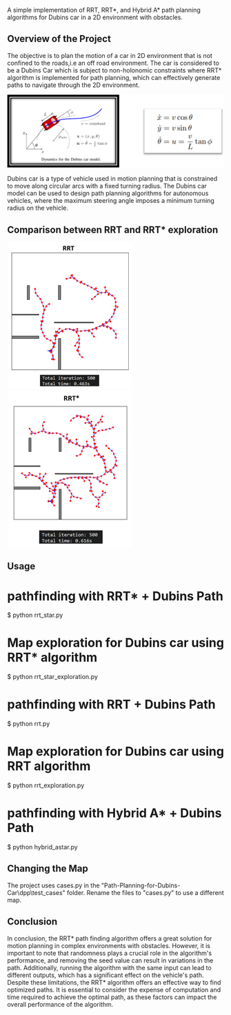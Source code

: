 A simple implementation of RRT, RRT*, and Hybrid A* path planning algorithms for Dubins car in a 2D environment with obstacles. 

## Overview of the Project

The objective is to plan the motion of a car in 2D environment that is not confined to the roads,i.e an off road environment. The car is considered to be a Dubins Car which is subject to non-holonomic constraints where RRT* algorithm is implemented for path planning, which can effectively generate paths to navigate through the 2D environment.

![alt text](https://github.com/Kalpit-Vadnerkar/Path-Planning-for-Dubins-Car/blob/master/Picture1.png?raw=true)

Dubins car is a type of vehicle used in motion planning that is constrained to move along circular arcs with a fixed turning radius. The Dubins car model can be used to design path planning algorithms for autonomous vehicles, where the maximum steering angle imposes a minimum turning radius on the vehicle.

## Comparison between RRT and RRT* exploration

![alt text](https://github.com/Kalpit-Vadnerkar/Path-Planning-for-Dubins-Car/blob/master/RRT.png?raw=true)![alt text](https://github.com/Kalpit-Vadnerkar/Path-Planning-for-Dubins-Car/blob/master/RRT_Star.png?raw=true)

## Usage

# pathfinding with RRT* + Dubins Path
$ python rrt_star.py

# Map exploration for Dubins car using RRT* algorithm
$ python rrt_star_exploration.py

# pathfinding with RRT + Dubins Path
$ python rrt.py

# Map exploration for Dubins car using RRT algorithm
$ python rrt_exploration.py

# pathfinding with Hybrid A* + Dubins Path
$ python hybrid_astar.py

## Changing the Map
The project uses cases.py in the "Path-Planning-for-Dubins-Car\dpp\test_cases" folder. Rename the files to "cases.py" to use a different map.

## Conclusion
In conclusion, the RRT* path finding algorithm offers a great solution for motion planning in complex environments with obstacles. However, it is important to note that randomness plays a crucial role in the algorithm's performance, and removing the seed value can result in variations in the path. Additionally, running the algorithm with the same input can lead to different outputs, which has a significant effect on the vehicle's path. Despite these limitations, the RRT* algorithm offers an effective way to find optimized paths. It is essential to consider the expense of computation and time required to achieve the optimal path, as these factors can impact the overall performance of the algorithm.

